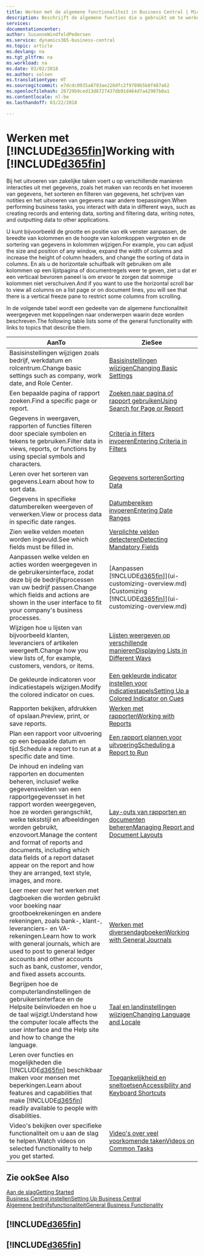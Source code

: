 ```yaml
---
title: Werken met de algemene functionaliteit in Business Central | Microsoft Docs
description: Beschrijft de algemene functies die u gebruikt om te werken met gegevens in Business Central, zoals waarden invoeren, gegevens sorteren en weergaven wijzigen.
services: 
documentationcenter: 
author: SusanneWindfeldPedersen
ms.service: dynamics365-business-central
ms.topic: article
ms.devlang: na
ms.tgt_pltfrm: na
ms.workload: na
ms.date: 03/02/2018
ms.author: solsen
ms.translationtype: HT
ms.sourcegitcommit: e7dcdc0935a8793ae226dfc2f9709b5b8f487a62
ms.openlocfilehash: 26729b9ced13d6727437db91d464d7a42907b0a1
ms.contentlocale: nl-be
ms.lasthandoff: 03/22/2018

---
```

# <a name="working-with-included365finincludesd365finmdmd"></a><span data-ttu-id="f3e56-103">Werken met [!INCLUDE[d365fin](includes/d365fin_md.md)]</span><span class="sxs-lookup"><span data-stu-id="f3e56-103">Working with [!INCLUDE[d365fin](includes/d365fin_md.md)]</span></span>
<span data-ttu-id="f3e56-104">Bij het uitvoeren van zakelijke taken voert u op verschillende manieren interacties uit met gegevens, zoals het maken van records en het invoeren van gegevens, het sorteren en filteren van gegevens, het schrijven van notities en het uitvoeren van gegevens naar andere toepassingen.</span><span class="sxs-lookup"><span data-stu-id="f3e56-104">When performing business tasks, you interact with data in different ways, such as creating records and entering data, sorting and filtering data, writing notes, and outputting data to other applications.</span></span>

<span data-ttu-id="f3e56-105">U kunt bijvoorbeeld de grootte en positie van elk venster aanpassen, de breedte van kolommen en de hoogte van kolomkoppen vergroten en de sortering van gegevens in kolommen wijzigen.</span><span class="sxs-lookup"><span data-stu-id="f3e56-105">For example, you can adjust the size and position of any window, expand the width of columns and increase the height of column headers, and change the sorting of data in columns.</span></span> <span data-ttu-id="f3e56-106">En als u de horizontale schuifbalk wilt gebruiken om alle kolommen op een lijstpagina of documentregels weer te geven, ziet u dat er een verticaal bevroren paneel is om ervoor te zorgen dat sommige kolommen niet verschuiven.</span><span class="sxs-lookup"><span data-stu-id="f3e56-106">And if you want to use the horizontal scroll bar to view all columns on a list page or on document lines, you will see that there is a vertical freeze pane to restrict some columns from scrolling.</span></span>

<span data-ttu-id="f3e56-107">In de volgende tabel wordt een gedeelte van de algemene functionaliteit weergegeven met koppelingen naar onderwerpen waarin deze worden beschreven.</span><span class="sxs-lookup"><span data-stu-id="f3e56-107">The following table lists some of the general functionality with links to topics that describe them.</span></span>

| <span data-ttu-id="f3e56-108">Aan</span><span class="sxs-lookup"><span data-stu-id="f3e56-108">To</span></span> | <span data-ttu-id="f3e56-109">Zie</span><span class="sxs-lookup"><span data-stu-id="f3e56-109">See</span></span> |
| --- | --- |
| <span data-ttu-id="f3e56-110">Basisinstellingen wijzigen zoals bedrijf, werkdatum en rolcentrum.</span><span class="sxs-lookup"><span data-stu-id="f3e56-110">Change basic settings such as company, work date, and Role Center.</span></span> |[<span data-ttu-id="f3e56-111">Basisinstellingen wijzigen</span><span class="sxs-lookup"><span data-stu-id="f3e56-111">Changing Basic Settings</span></span>](ui-change-basic-settings.md) |
| <span data-ttu-id="f3e56-112">Een bepaalde pagina of rapport zoeken.</span><span class="sxs-lookup"><span data-stu-id="f3e56-112">Find a specific page or report.</span></span> |[<span data-ttu-id="f3e56-113">Zoeken naar pagina of rapport gebruiken</span><span class="sxs-lookup"><span data-stu-id="f3e56-113">Using Search for Page or Report</span></span>](ui-search.md) |
| <span data-ttu-id="f3e56-114">Gegevens in weergaven, rapporten of functies filteren door speciale symbolen en tekens te gebruiken.</span><span class="sxs-lookup"><span data-stu-id="f3e56-114">Filter data in views, reports, or functions by using special symbols and characters.</span></span> |[<span data-ttu-id="f3e56-115">Criteria in filters invoeren</span><span class="sxs-lookup"><span data-stu-id="f3e56-115">Entering Criteria in Filters</span></span>](ui-enter-criteria-filters.md) |
| <span data-ttu-id="f3e56-116">Leren over het sorteren van gegevens.</span><span class="sxs-lookup"><span data-stu-id="f3e56-116">Learn about how to sort data.</span></span> |[<span data-ttu-id="f3e56-117">Gegevens sorteren</span><span class="sxs-lookup"><span data-stu-id="f3e56-117">Sorting Data</span></span>](ui-sorting.md) |
| <span data-ttu-id="f3e56-118">Gegevens in specifieke datumbereiken weergeven of verwerken.</span><span class="sxs-lookup"><span data-stu-id="f3e56-118">View or process data in specific date ranges.</span></span> |[<span data-ttu-id="f3e56-119">Datumbereiken invoeren</span><span class="sxs-lookup"><span data-stu-id="f3e56-119">Entering Date Ranges</span></span>](ui-enter-date-ranges.md) |
| <span data-ttu-id="f3e56-120">Zien welke velden moeten worden ingevuld.</span><span class="sxs-lookup"><span data-stu-id="f3e56-120">See which fields must be filled in.</span></span> |[<span data-ttu-id="f3e56-121">Verplichte velden detecteren</span><span class="sxs-lookup"><span data-stu-id="f3e56-121">Detecting Mandatory Fields</span></span>](ui-mandatory-fields.md) |
| <span data-ttu-id="f3e56-122">Aanpassen welke velden en acties worden weergegeven in de gebruikersinterface, zodat deze bij de bedrijfsprocessen van uw bedrijf passen.</span><span class="sxs-lookup"><span data-stu-id="f3e56-122">Change which fields and actions are shown in the user interface to fit your company's business processes.</span></span> |<span data-ttu-id="f3e56-123">[Aanpassen [!INCLUDE[d365fin](includes/d365fin_md.md)]](ui-customizing-overview.md)</span><span class="sxs-lookup"><span data-stu-id="f3e56-123">[Customizing [!INCLUDE[d365fin](includes/d365fin_md.md)]](ui-customizing-overview.md)</span></span> |
| <span data-ttu-id="f3e56-124">Wijzigen hoe u lijsten van bijvoorbeeld klanten, leveranciers of artikelen weergeeft.</span><span class="sxs-lookup"><span data-stu-id="f3e56-124">Change how you view lists of, for example, customers, vendors, or items.</span></span> |[<span data-ttu-id="f3e56-125">Lijsten weergeven op verschillende manieren</span><span class="sxs-lookup"><span data-stu-id="f3e56-125">Displaying Lists in Different Ways</span></span>](across-display-lists-different-views.md) |
| <span data-ttu-id="f3e56-126">De gekleurde indicatoren voor indicatiestapels wijzigen.</span><span class="sxs-lookup"><span data-stu-id="f3e56-126">Modify the colored indicator on cues.</span></span> |[<span data-ttu-id="f3e56-127">Een gekleurde indicator instellen voor indicatiestapels</span><span class="sxs-lookup"><span data-stu-id="f3e56-127">Setting Up a Colored Indicator on Cues</span></span>](ui-how-setup-colored-indicator-cues.md) |
|<span data-ttu-id="f3e56-128">Rapporten bekijken, afdrukken of opslaan.</span><span class="sxs-lookup"><span data-stu-id="f3e56-128">Preview, print, or save reports.</span></span>|[<span data-ttu-id="f3e56-129">Werken met rapporten</span><span class="sxs-lookup"><span data-stu-id="f3e56-129">Working with Reports</span></span>](ui-work-report.md)|
| <span data-ttu-id="f3e56-130">Plan een rapport voor uitvoering op een bepaalde datum en tijd.</span><span class="sxs-lookup"><span data-stu-id="f3e56-130">Schedule a report to run at a specific date and time.</span></span> |[<span data-ttu-id="f3e56-131">Een rapport plannen voor uitvoering</span><span class="sxs-lookup"><span data-stu-id="f3e56-131">Scheduling a Report to Run</span></span>](ui-work-report.md#ScheduleReport) |
| <span data-ttu-id="f3e56-132">De inhoud en indeling van rapporten en documenten beheren, inclusief welke gegevensvelden van een rapportgegevensset in het rapport worden weergegeven, hoe ze worden gerangschikt, welke tekststijl en afbeeldingen worden gebruikt, enzovoort.</span><span class="sxs-lookup"><span data-stu-id="f3e56-132">Manage the content and format of reports and documents, including which data fields of a report dataset appear on the report and how they are arranged, text style, images, and more.</span></span>|[<span data-ttu-id="f3e56-133">Lay-outs van rapporten en documenten beheren</span><span class="sxs-lookup"><span data-stu-id="f3e56-133">Managing Report and Document Layouts</span></span>](ui-manage-report-layouts.md) |
| <span data-ttu-id="f3e56-134">Leer meer over het werken met dagboeken die worden gebruikt voor boeking naar grootboekrekeningen en andere rekeningen, zoals bank-, klant-, leveranciers- en VA-rekeningen.</span><span class="sxs-lookup"><span data-stu-id="f3e56-134">Learn how to work with general journals, which are used to post to general ledger accounts and other accounts such as bank, customer, vendor, and fixed assets accounts.</span></span> |[<span data-ttu-id="f3e56-135">Werken met diversendagboeken</span><span class="sxs-lookup"><span data-stu-id="f3e56-135">Working with General Journals</span></span>](ui-work-general-journals.md) |
|<span data-ttu-id="f3e56-136">Begrijpen hoe de computerlandinstellingen de gebruikersinterface en de Helpsite beïnvloeden en hoe u de taal wijzigt.</span><span class="sxs-lookup"><span data-stu-id="f3e56-136">Understand how the computer locale affects the user interface and the Help site and how to change the language.</span></span>|[<span data-ttu-id="f3e56-137">Taal en landinstellingen wijzigen</span><span class="sxs-lookup"><span data-stu-id="f3e56-137">Changing Language and Locale</span></span>](about-locale-language.md)|
|<span data-ttu-id="f3e56-138">Leren over functies en mogelijkheden die [!INCLUDE[d365fin](includes/d365fin_md.md)] beschikbaar maken voor mensen met beperkingen.</span><span class="sxs-lookup"><span data-stu-id="f3e56-138">Learn about features and capabilities that make [!INCLUDE[d365fin](includes/d365fin_md.md)] readily available to people with disabilities.</span></span>|[<span data-ttu-id="f3e56-139">Toegankelijkheid en sneltoetsen</span><span class="sxs-lookup"><span data-stu-id="f3e56-139">Accessibility and Keyboard Shortcuts</span></span>](ui-accessibility.md)|
|<span data-ttu-id="f3e56-140">Video's bekijken over specifieke functionaliteit om u aan de slag te helpen.</span><span class="sxs-lookup"><span data-stu-id="f3e56-140">Watch videos on selected functionality to help you get started.</span></span>|[<span data-ttu-id="f3e56-141">Video's over veel voorkomende taken</span><span class="sxs-lookup"><span data-stu-id="f3e56-141">Videos on Common Tasks</span></span>](across-videos.md)|  

## <a name="see-also"></a><span data-ttu-id="f3e56-142">Zie ook</span><span class="sxs-lookup"><span data-stu-id="f3e56-142">See Also</span></span>
[<span data-ttu-id="f3e56-143">Aan de slag</span><span class="sxs-lookup"><span data-stu-id="f3e56-143">Getting Started</span></span>](product-get-started.md)  
[<span data-ttu-id="f3e56-144">Business Central instellen</span><span class="sxs-lookup"><span data-stu-id="f3e56-144">Setting Up Business Central</span></span>](setup.md)  
[<span data-ttu-id="f3e56-145">Algemene bedrijfsfunctionaliteit</span><span class="sxs-lookup"><span data-stu-id="f3e56-145">General Business Functionality</span></span>](ui-across-business-areas.md)  

## [!INCLUDE[d365fin](includes/free_trial_md.md)]  
## [!INCLUDE[d365fin](includes/training_link_md.md)]

